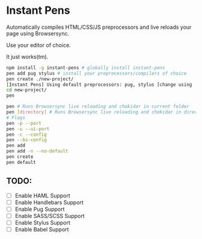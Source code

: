 # Instant Pens

Automatically compiles HTML/CSS/JS preprocessors and live reloads your page using Browsersync.

Use your editor of choice.

It just works(tm).

```bash
npm install -g instant-pens # globally install instant-pens
pen add pug stylus # install your preprocessors/compilers of choice
pen create ./new-project/
[Instant Pens] Using default preprocessors: pug, stylus [change using 'pen default']
cd new-project/
pen

pen # Runs Browsersync live reloading and chokidar in current folder
pen [directory] # Runs Browsersync live reloading and chokidar in directory
# Flags
pen -p --port
pen -u --ui-port
pen -c --config
pen --bs-config
pen add
pen add -n --no-default
pen create
pen default

```

## TODO:
- [ ] Enable HAML Support
- [ ] Enable Handlebars Support
- [ ] Enable Pug Support
- [ ] Enable SASS/SCSS Support
- [ ] Enable Stylus Support
- [ ] Enable Babel Support